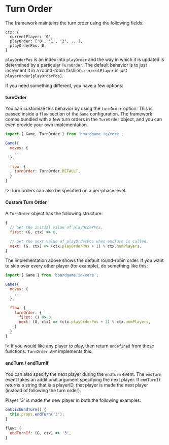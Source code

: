# Turn Order

The framework maintains the turn order using the following fields:

```
ctx: {
  currentPlayer: '0',
  playOrder: ['0', '1', '2', ...],
  playOrderPos: 0,
}
```

`playOrderPos` is an index into `playOrder` and the way in which it
is updated is determined by a particular `TurnOrder`. The default
behavior is to just increment it in a round-robin fashion.
`currentPlayer` is just `playerOrder[playOrderPos]`.

If you need something different, you have a few options:

#### turnOrder

You can customize this behavior by using the `turnOrder` option.
This is passed inside a `flow` section of the `Game` configuration.
The framework comes bundled with a few turn orders in the `TurnOrder`
object, and you can even provide your own implementation.

```js
import { Game, TurnOrder } from 'boardgame.io/core';

Game({
  moves: {
    ...
  },

  flow: {
    turnOrder: TurnOrder.DEFAULT,
  }
}
```

!> Turn orders can also be specified on a per-phase level.

#### Custom Turn Order

A `TurnOrder` object has the following structure:

```js
{
  // Get the initial value of playOrderPos,
  first: (G, ctx) => 0,

  // Get the next value of playOrderPos when endTurn is called.
  next: (G, ctx) => (ctx.playOrderPos + 1) % ctx.numPlayers,
}
```

The implementation above shows the default round-robin order.
If you want to skip over every other player (for example), do
something like this:

```js
import { Game } from 'boardgame.io/core';

Game({
  moves: {
    ...
  },

  flow: {
    turnOrder: {
      first: () => 0,
      next: (G, ctx) => (ctx.playOrderPos + 2) % ctx.numPlayers,
    }
  }
}
```

!> If you would like any player to play, then return `undefined` from
these functions. `TurnOrder.ANY` implements this.

#### endTurn / endTurnIf

You can also specify the next player during the `endTurn` event.
The `endTurn` event takes an additional argument specifying
the next player. If `endTurnIf` returns a string that is a playerID,
that player is made the next player (instead of following the turn
order).

Player '3' is made the new player in both the following examples:

```js
onClickEndTurn() {
  this.props.endTurn('3');
}
```

```js
flow: {
  endTurnIf: (G, ctx) => '3',
}
```
